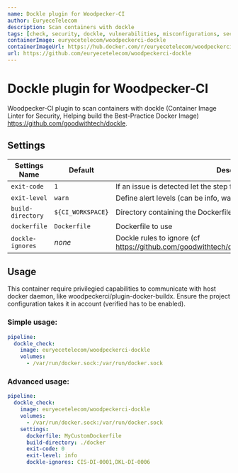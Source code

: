 ```yaml
---
name: Dockle plugin for Woodpecker-CI
author: EuryeceTelecom
description: Scan containers with dockle
tags: [check, security, dockle, vulnerabilities, misconfigurations, secrets]
containerImage: euryecetelecom/woodpeckerci-dockle
containerImageUrl: https://hub.docker.com/r/euryecetelecom/woodpeckerci-dockle
url: https://github.com/euryecetelecom/woodpeckerci-dockle
---
```



# Dockle plugin for Woodpecker-CI

Woodpecker-CI plugin to scan containers with dockle (Container Image Linter for Security, Helping build the Best-Practice Docker Image) https://github.com/goodwithtech/dockle.


## Settings

| Settings Name             | Default               | Description
| --------------------------| --------------------- | --------------------------------------------
| `exit-code`               | `1`                   | If an issue is detected let the step fail
| `exit-level`              | `warn`                | Define alert levels (can be info, warn or fatal)
| `build-directory`         | `${CI_WORKSPACE}`     | Directory containing the Dockerfile to use to build the container
| `dockerfile`              | `Dockerfile`          | Dockerfile to use
| `dockle-ignores`          | *none*                | Dockle rules to ignore (cf https://github.com/goodwithtech/dockle/blob/master/CHECKPOINT.md)


## Usage

This container require privilegied capabilities to communicate with host docker daemon, like woodpeckerci/plugin-docker-buildx. Ensure the project configuration takes it in account (verified has to be enabled).

### Simple usage:

```yml
pipeline:
  dockle_check:
    image: euryecetelecom/woodpeckerci-dockle
    volumes:
      - /var/run/docker.sock:/var/run/docker.sock
```

### Advanced usage:

```yml
pipeline:
  dockle_check:
    image: euryecetelecom/woodpeckerci-dockle
    volumes:
      - /var/run/docker.sock:/var/run/docker.sock
    settings:
      dockerfile: MyCustomDockerfile
      build-directory: ./docker
      exit-code: 0
      exit-level: info
      dockle-ignores: CIS-DI-0001,DKL-DI-0006
```
